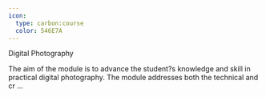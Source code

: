 ```yaml
---
icon:
  type: carbon:course
  color: 546E7A
---
```

Digital Photography

The aim of the module is to advance the student?s knowledge and skill in practical digital photography. The module addresses both the technical and cr ... 
